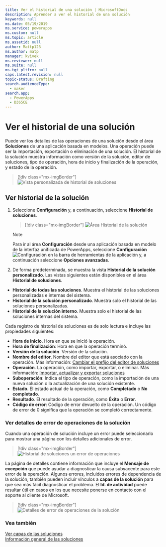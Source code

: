 ```yaml
---
title: Ver el historial de una solución | MicrosoftDocs
description: Aprender a ver el historial de una solución
keywords: null
ms.date: 05/19/2019
ms.service: powerapps
ms.custom: null
ms.topic: article
ms.assetid: null
author: Mattp123
ms.author: matp
manager: kvivek
ms.reviewer: null
ms.suite: null
ms.tgt_pltfrm: null
caps.latest.revision: null
topic-status: Drafting
search.audienceType:
  - maker
search.app:
  - PowerApps
  - D365CE
---
```


# <a name="view-the-history-of-a-solution"></a>Ver el historial de una solución
Puede ver los detalles de las operaciones de una solución desde el área **Soluciones** de una aplicación basada en modelos. Una operación puede ser la importación, exportación o eliminación de una solución. El historial de la solución muestra información como versión de la solución, editor de soluciones, tipo de operación, hora de inicio y finalización de la operación, y estado de la operación.

> [!div class="mx-imgBorder"] 
> ![](media/solutions-history-custom-view.png "Vista personalizada de historial de soluciones")

## <a name="view-solution-history"></a>Ver historial de la solución
1. Seleccione **Configuración** y, a continuación, seleccione **Historial de soluciones**.

     > [!div class="mx-imgBorder"] 
     > ![](media/solution-history-sitemap.png "Área Historial de la solución")

     > [!NOTE]
     > Para ir al área **Configuración** desde una aplicación basada en modelo de la interfaz unificada de PowerApps, seleccione **Configuración** ![Configuración](../model-driven-apps/media/powerapps-gear.png) en la barra de herramientas de la aplicación y, a continuación seleccione **Opciones avanzadas**. 

2. De forma predeterminada, se muestra la vista **Historial de la solución personalizado**. Las vistas siguientes están disponibles en el área **Historial de soluciones**. 
- **Historial de todas las soluciones**. Muestra el historial de las soluciones personalizadas e internas del sistema. 
- **Historial de la solución personalizado**. Muestra solo el historial de las soluciones personalizadas. 
- **Historial de la solución interno**. Muestra solo el historial de las soluciones internas del sistema. 

Cada registro de historial de soluciones es de solo lectura e incluye las propiedades siguientes: 
- **Hora de inicio**. Hora en que se inició la operación. 
- **Hora de finalización**: Hora en que la operación terminó. 
- **Versión de la solución**. Versión de la solución. 
- **Nombre del editor**. Nombre del editor que está asociado con la operación. Más información: [Cambiar el prefijo del editor de soluciones](change-solution-publisher-prefix.md)  
- **Operación**. La operación, como importar, exportar, o eliminar. Más información: [Importar, actualizar y exportar soluciones](import-update-export-solutions.md)
- **Suboperación**: Indica el tipo de operación, como la importación de una nueva solución o la actualización de una solución existente. 
- **Estado**. El estado actual de la operación, como **Completado** o **No completado**. 
- **Resultado**. El resultado de la operación, como **Éxito** o **Error**. 
- **Código de error**: Código de error devuelto de la operación. Un código de error de 0 significa que la operación se completó correctamente. 

### <a name="view-solution-operation-error-details"></a>Ver detalles de error de operaciones de la solución 
Cuando una operación de solución incluye un error puede seleccionarlo para mostrar una página con los detalles adicionales de error. 

> [!div class="mx-imgBorder"] 
> ![](media/solution-history-with-failure.png "Historial de soluciones un error de operaciones")

La página de detalles contiene información que incluye el **Mensaje de excepción** que puede ayudar a diagnosticar la causa subyacente para este error de la operación. Algunos errores, incluidos errores de dependencia de la solución, también pueden incluir vínculos a **capas de la solución** para que sea más fácil diagnosticar el problema. El **Id. de actividad** puede resultar útil en casos en los que necesite ponerse en contacto con el soporte al cliente de Microsoft. 

> [!div class="mx-imgBorder"] 
> ![](media/solution-history-error-details.png "Detalles de error de operaciones de la solución")

### <a name="see-also"></a>Vea también
[Ver capas de las soluciones](solution-layers.md)  <br />
[Información general de las soluciones](solutions-overview.md) 


